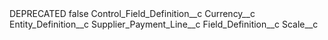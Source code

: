 <?xml version="1.0" encoding="UTF-8"?>
<CustomMetadata xmlns="http://soap.sforce.com/2006/04/metadata" xmlns:xsi="http://www.w3.org/2001/XMLSchema-instance" xmlns:xsd="http://www.w3.org/2001/XMLSchema">
    <label>DEPRECATED</label>
    <protected>false</protected>
    <values>
        <field>Control_Field_Definition__c</field>
        <value xsi:type="xsd:string">Currency__c</value>
    </values>
    <values>
        <field>Entity_Definition__c</field>
        <value xsi:type="xsd:string">Supplier_Payment_Line__c</value>
    </values>
    <values>
        <field>Field_Definition__c</field>
        <value xsi:nil="true"/>
    </values>
    <values>
        <field>Scale__c</field>
        <value xsi:nil="true"/>
    </values>
</CustomMetadata>
